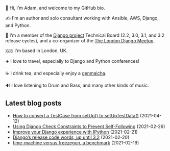<p>
  👋 Hi, I'm Adam, and welcome to my GitHub bio.
</p>
<p>
  ✍️ I'm an author and solo consultant working with Ansible, AWS, Django, and Python.
</p>
<p>
  🦄 I'm a member of the <a href="https://www.djangoproject.com/foundation/teams/">Django project</a> Technical Board (2.2, 3.0, 3.1, and 3.2 release cycles),
  and a co-organizer of the <a href="https://www.djangolondon.com/">The London Django Meetup</a>.
</p>
<p>
  🇬🇧 I'm based in London, UK.
</p>
<p>
  ✈️ I love to travel, especially to Django and Python conferences!
</p>
<p>
  ☕️ I drink tea, and especially enjoy a <a href="https://en.wikipedia.org/wiki/Genmaicha">genmaicha</a>.
</p>
<p>
  🔊 I love listening to Drum and Bass, and many other kinds of music.
</p>

## Latest blog posts

* [How to convert a TestCase from setUp() to setUpTestData()](https://adamj.eu/tech/2021/04/12/how-to-convert-a-testcase-from-setup-to-setuptestdata/) (2021-04-12)
* [Using Django Check Constraints to Prevent Self-Following](https://adamj.eu/tech/2021/02/26/django-check-constraints-prevent-self-following/) (2021-02-26)
* [Improve your Django experience with IPython](https://adamj.eu/tech/2021/02/21/improve-your-django-experience-with-ipython/) (2021-02-21)
* [Django’s release code words, up until 3.2](https://adamj.eu/tech/2021/02/20/django-release-code-words/) (2021-02-20)
* [time-machine versus freezegun, a benchmark](https://adamj.eu/tech/2021/02/19/freezegun-versus-time-machine/) (2021-02-19)